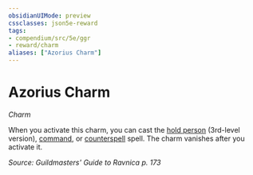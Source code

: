 ```yaml
---
obsidianUIMode: preview
cssclasses: json5e-reward
tags:
- compendium/src/5e/ggr
- reward/charm
aliases: ["Azorius Charm"]
---
```

# Azorius Charm
*Charm*  

When you activate this charm, you can cast the [hold person](2-Mechanics/CLI/spells/hold-person.md) (3rd-level version), [command](2-Mechanics/CLI/spells/command.md), or [counterspell](2-Mechanics/CLI/spells/counterspell.md) spell. The charm vanishes after you activate it.

*Source: Guildmasters' Guide to Ravnica p. 173*